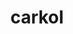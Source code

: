 ---
id: 838
title: carkol
types: [rock,fire]
image: https://raw.githubusercontent.com/PokeAPI/sprites/master/sprites/pokemon/838.png
---